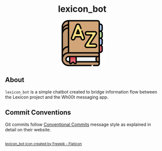 <h1 align="center">lexicon_bot</h1>

<div align="center">
	<img src="assets/lexicon_2.png" width="150">
</div>


## About
`lexicon_bot` is a simple chatbot created to bridge information flow between the 
Lexicon project and the Wh00t messaging app.


## Commit Conventions
Git commits follow [Conventional Commits](https://www.conventionalcommits.org) message style as
explained in detail on their website.

<br/>
<sup>
    <a href="https://www.flaticon.com/free-icons/dictionary" title="dictionary icons">
        lexicon_bot icon created by Freepik - Flaticon
    </a>
</sup>
